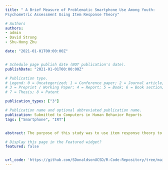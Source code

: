 ```yaml
---
title: " A Brief Measure of Problematic Smartphone Use Among Youth: 
Psychometric Assessment Using Item Response Theory"

# Authors
authors:
- admin
- David Strong
- Shu-Hong Zhu

date: "2021-01-01T00:00:00Z"


# Schedule page publish date (NOT publication's date).
publishDate: "2021-01-01T00:00:00Z"

# Publication type.
# Legend: 0 = Uncategorized; 1 = Conference paper; 2 = Journal article;
# 3 = Preprint / Working Paper; 4 = Report; 5 = Book; 6 = Book section;
# 7 = Thesis; 8 = Patent

publication_types: ["3"]

# Publication name and optional abbreviated publication name.
publication: Submitted to Computers in Human Behavior Reports
tags: ["Smartphone", "IRT"]


abstract: The purpose of this study was to use item response theory to assess a brief measure of problematic smartphone use among youth, using the 2017-18 California Student Tobacco Survey (CSTS) collected from 119,981 students who own a smartphone across 256 high schools in California. An exploratory factor analysis supported two factors that represented problematic smartphone use and concurrent behavioral issues, explaining 47% of the variance. Item response modeling demonstrated good item discrimination for problematic smartphone use (a > 1.15) and valuable test information for respondents within two standard deviations of the sample mean. Students who reported a score of 3 (somewhat agree) or 4 (agree) on each problematic smartphone use item accounted for 22% (n = 25,997) of the student population who owned smartphones in our sample. Concurrent and criterion validity were found as problematic smartphone use significantly predicted smartphone use instead of sleep (b = 0.35, 95% CI [0.34, 0.36], p < .05), smartphone use instead of work (b = 0.31, 95% CI [0.30, 0.32], p < .05), depressive symptomatology (OR = 1.34, 95% CI [1.31, 1.37]), and loneliness (b = 0.18, 95% CI [0.16, 0.18], p < .01). Implications for screening and identifying appropriate cut-off criteria for problematic smartphone use among are discussed.

# Display this page in the Featured widget?
featured: false


url_code: 'https://github.com/SDonaldsonUCSD/R-Code-Repository/tree/main/IRT'
---
```









